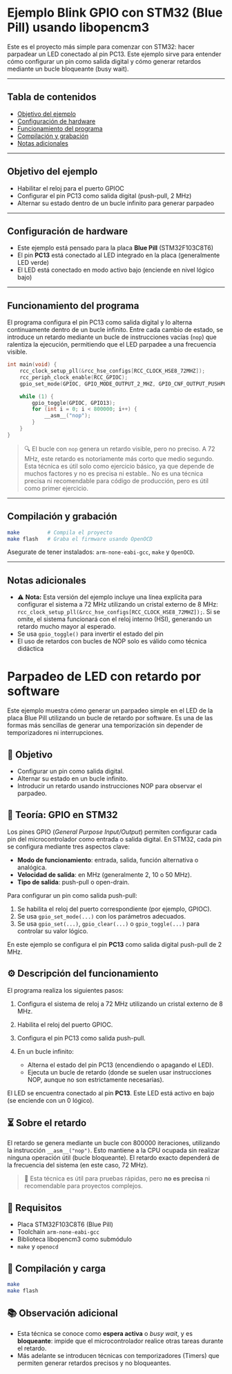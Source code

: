 # Ejemplo Blink GPIO con STM32 (Blue Pill) usando libopencm3

Este es el proyecto más simple para comenzar con STM32: hacer parpadear un LED conectado al pin PC13. Este ejemplo sirve para entender cómo configurar un pin como salida digital y cómo generar retardos mediante un bucle bloqueante (busy wait).

---

## Tabla de contenidos

* [Objetivo del ejemplo](#objetivo-del-ejemplo)
* [Configuración de hardware](#configuración-de-hardware)
* [Funcionamiento del programa](#funcionamiento-del-programa)
* [Compilación y grabación](#compilación-y-grabación)
* [Notas adicionales](#notas-adicionales)

---

## Objetivo del ejemplo

* Habilitar el reloj para el puerto GPIOC
* Configurar el pin PC13 como salida digital (push-pull, 2 MHz)
* Alternar su estado dentro de un bucle infinito para generar parpadeo

---

## Configuración de hardware

* Este ejemplo está pensado para la placa **Blue Pill** (STM32F103C8T6)
* El pin **PC13** está conectado al LED integrado en la placa (generalmente LED verde)
* El LED está conectado en modo activo bajo (enciende en nivel lógico bajo)

---

## Funcionamiento del programa

El programa configura el pin PC13 como salida digital y lo alterna continuamente dentro de un bucle infinito. Entre cada cambio de estado, se introduce un retardo mediante un bucle de instrucciones vacías (`nop`) que ralentiza la ejecución, permitiendo que el LED parpadee a una frecuencia visible.

```c
int main(void) {
    rcc_clock_setup_pll(&rcc_hse_configs[RCC_CLOCK_HSE8_72MHZ]);
    rcc_periph_clock_enable(RCC_GPIOC);
    gpio_set_mode(GPIOC, GPIO_MODE_OUTPUT_2_MHZ, GPIO_CNF_OUTPUT_PUSHPULL, GPIO13);

    while (1) {
        gpio_toggle(GPIOC, GPIO13);
        for (int i = 0; i < 800000; i++) {
            __asm__("nop");
        }
    }
}
```

> 🔍 El bucle con `nop` genera un retardo visible, pero no preciso. A 72 MHz, este retardo es notoriamente más corto que medio segundo. Esta técnica es útil solo como ejercicio básico, ya que depende de muchos factores y no es precisa ni estable.. No es una técnica precisa ni recomendable para código de producción, pero es útil como primer ejercicio.

---

## Compilación y grabación

```bash
make         # Compila el proyecto
make flash   # Graba el firmware usando OpenOCD
```

Asegurate de tener instalados: `arm-none-eabi-gcc`, `make` y `OpenOCD`.

---

## Notas adicionales

* ⚠️ **Nota:** Esta versión del ejemplo incluye una línea explícita para configurar el sistema a 72 MHz utilizando un cristal externo de 8 MHz: `rcc_clock_setup_pll(&rcc_hse_configs[RCC_CLOCK_HSE8_72MHZ]);`. Si se omite, el sistema funcionará con el reloj interno (HSI), generando un retardo mucho mayor al esperado.
* Se usa `gpio_toggle()` para invertir el estado del pin
* El uso de retardos con bucles de NOP solo es válido como técnica didáctica
# Parpadeo de LED con retardo por software

Este ejemplo muestra cómo generar un parpadeo simple en el LED de la placa Blue Pill utilizando un bucle de retardo por software. Es una de las formas más sencillas de generar una temporización sin depender de temporizadores ni interrupciones.

## 🎯 Objetivo

* Configurar un pin como salida digital.
* Alternar su estado en un bucle infinito.
* Introducir un retardo usando instrucciones NOP para observar el parpadeo.

## 🧠 Teoría: GPIO en STM32

Los pines GPIO (*General Purpose Input/Output*) permiten configurar cada pin del microcontrolador como entrada o salida digital. En STM32, cada pin se configura mediante tres aspectos clave:

* **Modo de funcionamiento**: entrada, salida, función alternativa o analógica.
* **Velocidad de salida**: en MHz (generalmente 2, 10 o 50 MHz).
* **Tipo de salida**: push-pull o open-drain.

Para configurar un pin como salida push-pull:

1. Se habilita el reloj del puerto correspondiente (por ejemplo, GPIOC).
2. Se usa `gpio_set_mode(...)` con los parámetros adecuados.
3. Se usa `gpio_set(...)`, `gpio_clear(...)` o `gpio_toggle(...)` para controlar su valor lógico.

En este ejemplo se configura el pin **PC13** como salida digital push-pull de 2 MHz.

## ⚙️ Descripción del funcionamiento

El programa realiza los siguientes pasos:

1. Configura el sistema de reloj a 72 MHz utilizando un cristal externo de 8 MHz.
2. Habilita el reloj del puerto GPIOC.
3. Configura el pin PC13 como salida push-pull.
4. En un bucle infinito:

   * Alterna el estado del pin PC13 (encendiendo o apagando el LED).
   * Ejecuta un bucle de retardo (donde se suelen usar instrucciones NOP, aunque no son estrictamente necesarias).

El LED se encuentra conectado al pin **PC13**. Este LED está activo en bajo (se enciende con un 0 lógico).

## ⏳ Sobre el retardo

El retardo se genera mediante un bucle con 800000 iteraciones, utilizando la instrucción `__asm__("nop")`. Esto mantiene a la CPU ocupada sin realizar ninguna operación útil (bucle bloqueante). El retardo exacto dependerá de la frecuencia del sistema (en este caso, 72 MHz).

> 📌 Esta técnica es útil para pruebas rápidas, pero **no es precisa** ni recomendable para proyectos complejos.

## 🔧 Requisitos

* Placa STM32F103C8T6 (Blue Pill)
* Toolchain `arm-none-eabi-gcc`
* Biblioteca libopencm3 como submódulo
* `make` y `openocd`

## 🧪 Compilación y carga

```bash
make
make flash
```

## 📚 Observación adicional

* Esta técnica se conoce como **espera activa** o *busy wait*, y es **bloqueante**: impide que el microcontrolador realice otras tareas durante el retardo.
* Más adelante se introducen técnicas con temporizadores (Timers) que permiten generar retardos precisos y no bloqueantes.

